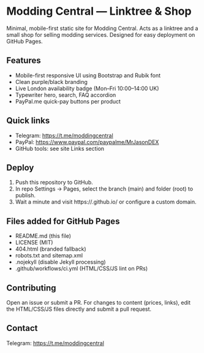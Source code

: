 # Modding Central — Linktree & Shop

Minimal, mobile-first static site for Modding Central. Acts as a linktree and a small shop for selling modding services. Designed for easy deployment on GitHub Pages.

## Features
- Mobile-first responsive UI using Bootstrap and Rubik font
- Clean purple/black branding
- Live London availability badge (Mon–Fri 10:00–14:00 UK)
- Typewriter hero, search, FAQ accordion
- PayPal.me quick-pay buttons per product

## Quick links
- Telegram: https://t.me/moddingcentral
- PayPal: https://www.paypal.com/paypalme/MrJasonDEX
- GitHub tools: see site Links section

## Deploy
1. Push this repository to GitHub.
2. In repo Settings → Pages, select the branch (main) and folder (root) to publish.
3. Wait a minute and visit https://<your-username>.github.io/<repo-name> or configure a custom domain.

## Files added for GitHub Pages
- README.md (this file)
- LICENSE (MIT)
- 404.html (branded fallback)
- robots.txt and sitemap.xml
- .nojekyll (disable Jekyll processing)
- .github/workflows/ci.yml (HTML/CSS/JS lint on PRs)

## Contributing
Open an issue or submit a PR. For changes to content (prices, links), edit the HTML/CSS/JS files directly and submit a pull request.

## Contact
Telegram: https://t.me/moddingcentral




